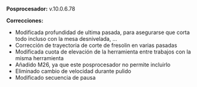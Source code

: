 **Posprocesador:** v.10.0.6.78

**Correcciones:**

* Modificada profundidad de ultima pasada, para asegurarse que corta todo incluso con la mesa desnivelada, ...
* Corrección de trayectoria de corte de fresolin en varias pasadas
* Modificada cuota de elevación de la herramienta entre trabajos con la misma herramienta
* Añadido M26, ya que este posprocesador no permite incluirlo
* Eliminado cambio de velocidad durante pulido
* Modificado secuencia de pausa